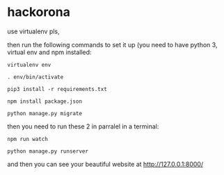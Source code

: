 # hackorona

use virtualenv pls,

then run the following commands to set it up (you need to have python 3, virtual env and npm installed:

`virtualenv env`

`. env/bin/activate`

`pip3 install -r requirements.txt`

`npm install package.json`

`python manage.py migrate`

then you need to run these 2 in parralel in a terminal:

`npm run watch`

`python manage.py runserver`

and then you can see your beautiful website at http://127.0.0.1:8000/